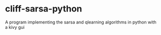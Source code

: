# cliff-sarsa-python
A program implementing the sarsa and qlearning algorithms in python with a kivy gui

